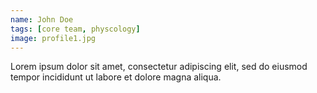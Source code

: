 ```yaml
---
name: John Doe
tags: [core team, physcology]
image: profile1.jpg
---
```


Lorem ipsum dolor sit amet, consectetur adipiscing elit, sed do eiusmod tempor incididunt ut labore et dolore magna aliqua.
